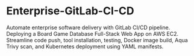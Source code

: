 # Enterprise-GitLab-CI-CD
Automate enterprise software delivery with GitLab CI/CD pipeline. Deploying a  Board Game Database Full-Stack Web App on AWS EC2. Streamline code push, tool installation, testing, Docker image build, Aqua Trivy scan, and Kubernetes deployment using YAML manifests.
